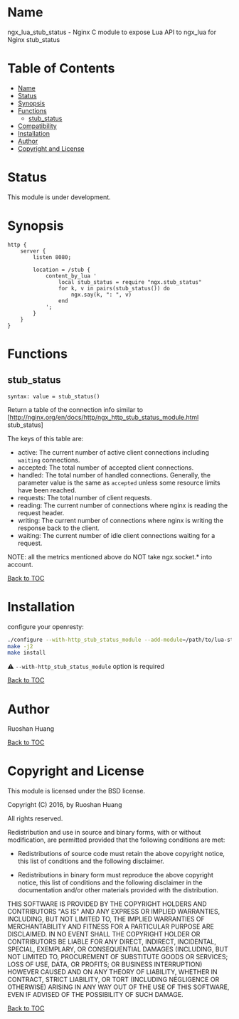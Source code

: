 Name
====

ngx_lua_stub_status - Nginx C module to expose Lua API to ngx_lua for Nginx stub_status

Table of Contents
=================

* [Name](#name)
* [Status](#status)
* [Synopsis](#synopsis)
* [Functions](#functions)
    * [stub_status](#stub_status)
* [Compatibility](#compatibility)
* [Installation](#installation)
* [Author](#author)
* [Copyright and License](#copyright-and-license)

Status
======

This module is under development.

Synopsis
========

```nginx
http {
    server {
        listen 8080;

        location = /stub {
            content_by_lua '
                local stub_status = require "ngx.stub_status"
                for k, v in pairs(stub_status()) do
                    ngx.say(k, ": ", v)
                end
            ';
        }
    }
}
```

Functions
=========

stub_status
-------------
`syntax: value = stub_status()`

Return a table of the connection info similar to [http://nginx.org/en/docs/http/ngx_http_stub_status_module.html stub_status]

The keys of this table are:
* active: The current number of active client connections including `waiting` connections.
* accepted: The total number of accepted client connections.
* handled: The total number of handled connections. Generally, the parameter value is the same as `accepted` unless some resource limits have been reached.
* requests: The total number of client requests.
* reading: The current number of connections where nginx is reading the request header.
* writing: The current number of connections where nginx is writing the response back to the client.
* waiting: The current number of idle client connections waiting for a request.

NOTE: all the metrics mentioned above do NOT take ngx.socket.\* into account.

[Back to TOC](#table-of-contents)

Installation
============
configure your openresty:

```bash
./configure --with-http_stub_status_module --add-module=/path/to/lua-stub-status-nginx-module
make -j2
make install
```

:warning: `--with-http_stub_status_module` option is required

[Back to TOC](#table-of-contents)

Author
======

Ruoshan Huang

[Back to TOC](#table-of-contents)

Copyright and License
=====================

This module is licensed under the BSD license.

Copyright (C) 2016, by Ruoshan Huang

All rights reserved.

Redistribution and use in source and binary forms, with or without modification, are permitted provided that the following conditions are met:

* Redistributions of source code must retain the above copyright notice, this list of conditions and the following disclaimer.

* Redistributions in binary form must reproduce the above copyright notice, this list of conditions and the following disclaimer in the documentation and/or other materials provided with the distribution.

THIS SOFTWARE IS PROVIDED BY THE COPYRIGHT HOLDERS AND CONTRIBUTORS "AS IS" AND ANY EXPRESS OR IMPLIED WARRANTIES, INCLUDING, BUT NOT LIMITED TO, THE IMPLIED WARRANTIES OF MERCHANTABILITY AND FITNESS FOR A PARTICULAR PURPOSE ARE DISCLAIMED. IN NO EVENT SHALL THE COPYRIGHT HOLDER OR CONTRIBUTORS BE LIABLE FOR ANY DIRECT, INDIRECT, INCIDENTAL, SPECIAL, EXEMPLARY, OR CONSEQUENTIAL DAMAGES (INCLUDING, BUT NOT LIMITED TO, PROCUREMENT OF SUBSTITUTE GOODS OR SERVICES; LOSS OF USE, DATA, OR PROFITS; OR BUSINESS INTERRUPTION) HOWEVER CAUSED AND ON ANY THEORY OF LIABILITY, WHETHER IN CONTRACT, STRICT LIABILITY, OR TORT (INCLUDING NEGLIGENCE OR OTHERWISE) ARISING IN ANY WAY OUT OF THE USE OF THIS SOFTWARE, EVEN IF ADVISED OF THE POSSIBILITY OF SUCH DAMAGE.

[Back to TOC](#table-of-contents)

